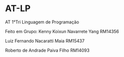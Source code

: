 # AT-LP
AT 1°Tri Linguagem de Programação

Feito em Grupo: Kenny Koixun Navarrete Yang RM14356

Luiz Fernando Nacaratti Maia RM15437

Roberto de Andrade Paiva Filho RM14093

